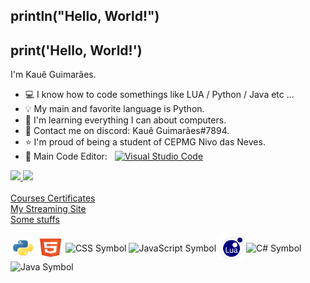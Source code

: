 ## println("Hello, World!")
## print('Hello, World!')
I'm Kauê Guimarães.
- 💻 I know how to code somethings like LUA / Python / Java etc ...
- 💡 My main and favorite language is Python.
- 📓 I'm learning everything I can about computers.
- 💬 Contact me on discord: Kauê Guimarães#7894.
- ⭐ I'm proud of being a student of CEPMG Nivo das Neves.
- 📂 Main Code Editor: &nbsp; [![Visual Studio Code](https://img.shields.io/badge/-Visual%20Studio%20Code-333333?style=flat&logo=visual-studio-code&logoColor=blue)](https://code.visualstudio.com)
 <div>
  <a href="https://github.com/KaueGuimaraes">
  <img height="180em" src="https://github-readme-stats.vercel.app/api?username=KaueGuimaraes&show_icons=true&theme=dark&include_all_commits=true&count_private=true"/>
  <img height="180em" src="https://github-readme-stats.vercel.app/api/top-langs/?username=KaueGuimaraes&layout=compact&langs_count=7&theme=dark"/>
</div>
  <div style="display: inline_block"><br>
   <a href="https://github.com/KaueGuimaraes/Certificados" target="_blank" rel="author">Courses Certificates</a><br>
   <a href="https://sasstt.github.io/superanimes.github.io/" target="_blank" rel="author">My Streaming Site</a><br>
   <a href="https://kaueguimaraes.github.io/HTML-TESTS/index.html" target="_blank" rel="author">Some stuffs</a>
   <br><br>
   
  <img align="center" alt="Python Symbol" height="30" width="40" src="https://raw.githubusercontent.com/devicons/devicon/master/icons/python/python-original.svg">
  <img align="center" alt="HTML5 Symbol" height="30" width="40" src="https://raw.githubusercontent.com/devicons/devicon/master/icons/html5/html5-original.svg">
   <img align="center" alt="CSS Symbol" height="30" width="40" src="https://upload.wikimedia.org/wikipedia/commons/6/62/CSS3_logo.svg">
   <img align="center" alt="JavaScript Symbol" height="30" width="35" src="https://logospng.org/download/javascript/logo-javascript-icon-1024.png">
  <img align="center" alt="Lua Symbol" height="40" width="40" src="https://raw.githubusercontent.com/github/explore/80688e429a7d4ef2fca1e82350fe8e3517d3494d/topics/lua/lua.png">
   <img align="center" alt="C# Symbol" height="50" width="50" src="https://upload.wikimedia.org/wikipedia/commons/4/4f/Csharp_Logo.png">
   <img align="center" alt="Java Symbol" height="30" width="30" src="https://user-images.githubusercontent.com/76141331/149172506-a711e6b4-720a-44d1-922f-07fc9498c83d.png">
  </div>
 
